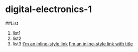 # digital-electronics-1
##List
1. list1
2. list2
3. list3
[I'm an inline-style link](https://www.google.com)
[I'm an inline-style link with title](https://www.google.com "Google's Homepage")
